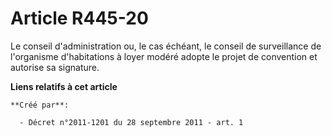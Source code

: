 # Article R445-20

Le conseil d'administration ou, le cas échéant, le conseil de surveillance de l'organisme d'habitations à loyer modéré adopte
le projet de convention et autorise sa signature.

**Liens relatifs à cet article**

	**Créé par**:

	  - Décret n°2011-1201 du 28 septembre 2011 - art. 1
